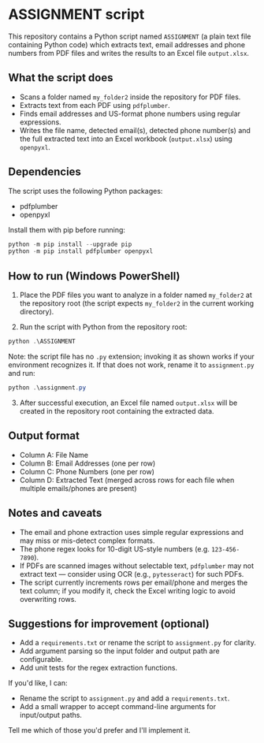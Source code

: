 # ASSIGNMENT script

This repository contains a Python script named `ASSIGNMENT` (a plain text file containing Python code) which extracts text, email addresses and phone numbers from PDF files and writes the results to an Excel file `output.xlsx`.

## What the script does

- Scans a folder named `my_folder2` inside the repository for PDF files.
- Extracts text from each PDF using `pdfplumber`.
- Finds email addresses and US-format phone numbers using regular expressions.
- Writes the file name, detected email(s), detected phone number(s) and the full extracted text into an Excel workbook (`output.xlsx`) using `openpyxl`.

## Dependencies

The script uses the following Python packages:

- pdfplumber
- openpyxl

Install them with pip before running:

```powershell
python -m pip install --upgrade pip
python -m pip install pdfplumber openpyxl
```

## How to run (Windows PowerShell)

1. Place the PDF files you want to analyze in a folder named `my_folder2` at the repository root (the script expects `my_folder2` in the current working directory).

2. Run the script with Python from the repository root:

```powershell
python .\ASSIGNMENT
```

Note: the script file has no `.py` extension; invoking it as shown works if your environment recognizes it. If that does not work, rename it to `assignment.py` and run:

```powershell
python .\assignment.py
```

3. After successful execution, an Excel file named `output.xlsx` will be created in the repository root containing the extracted data.

## Output format

- Column A: File Name
- Column B: Email Addresses (one per row)
- Column C: Phone Numbers (one per row)
- Column D: Extracted Text (merged across rows for each file when multiple emails/phones are present)

## Notes and caveats

- The email and phone extraction uses simple regular expressions and may miss or mis-detect complex formats.
- The phone regex looks for 10-digit US-style numbers (e.g. `123-456-7890`).
- If PDFs are scanned images without selectable text, `pdfplumber` may not extract text — consider using OCR (e.g., `pytesseract`) for such PDFs.
- The script currently increments rows per email/phone and merges the text column; if you modify it, check the Excel writing logic to avoid overwriting rows.

## Suggestions for improvement (optional)

- Add a `requirements.txt` or rename the script to `assignment.py` for clarity.
- Add argument parsing so the input folder and output path are configurable.
- Add unit tests for the regex extraction functions.

If you'd like, I can:
- Rename the script to `assignment.py` and add a `requirements.txt`.
- Add a small wrapper to accept command-line arguments for input/output paths.

Tell me which of those you'd prefer and I'll implement it.